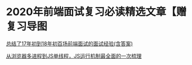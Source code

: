 # 2020年前端面试复习必读精选文章【赠复习导图

[知识图谱]: https://juejin.im/post/5e8b163ff265da47ee3f54a6?utm_source=gold_browser_extension



[2万字 | 前端基础拾遗90问]: https://juejin.im/post/5e8b261ae51d4546c0382ab4#

[总结了17年初到18年初百场前端面试的面试经验(含答案)](https://juejin.im/post/5b44a485e51d4519945fb6b7#)



[从浏览器多进程到JS单线程，JS运行机制最全面的一次梳理](https://juejin.im/post/5a6547d0f265da3e283a1df7)